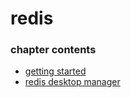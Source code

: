 ﻿
# redis
### chapter contents
 
* [getting started](getting_started.md)
* [redis desktop manager](redis_desktop_manager.md)
